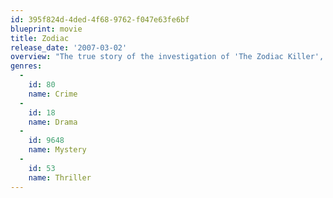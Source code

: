 ```yaml
---
id: 395f824d-4ded-4f68-9762-f047e63fe6bf
blueprint: movie
title: Zodiac
release_date: '2007-03-02'
overview: "The true story of the investigation of 'The Zodiac Killer',  a serial killer who terrified the San Francisco Bay Area, taunting police with his ciphers and letters. The case becomes an obsession for four men as their lives and careers are built and destroyed by the endless trail of clues."
genres:
  -
    id: 80
    name: Crime
  -
    id: 18
    name: Drama
  -
    id: 9648
    name: Mystery
  -
    id: 53
    name: Thriller
---
```

